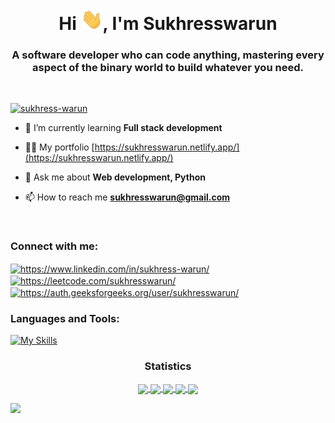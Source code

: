 <h1 align="center">Hi <img width="35px" src="images/wave.gif"></img>, I'm Sukhresswarun</h1>
<h3 align="center">A software developer who can code anything, mastering every aspect of the binary world to build whatever you need.</h3>

<br/>

<p align="left"> <a href="https://github.com/ryo-ma/github-profile-trophy"><img src="https://github-profile-trophy.vercel.app/?username=sukhress-warun&theme=onestar" alt="sukhress-warun" /></a> </p>

- 🌱 I’m currently learning **Full stack development**

- 👨‍💻 My portfolio [https://sukhresswarun.netlify.app/](https://sukhresswarun.netlify.app/)

- 💬 Ask me about **Web development, Python**

- 📫 How to reach me **sukhresswarun@gmail.com**

<br/>

<h3 align="left">Connect with me:</h3>
<p align="left">
<a href="https://linkedin.com/in/https://www.linkedin.com/in/sukhress-warun/" target="blank"><img align="center" src="https://raw.githubusercontent.com/rahuldkjain/github-profile-readme-generator/master/src/images/icons/Social/linked-in-alt.svg" alt="https://www.linkedin.com/in/sukhress-warun/" height="30" width="40" /></a>
<a href="https://www.leetcode.com/https://leetcode.com/sukhresswarun/" target="blank"><img align="center" src="https://raw.githubusercontent.com/rahuldkjain/github-profile-readme-generator/master/src/images/icons/Social/leet-code.svg" alt="https://leetcode.com/sukhresswarun/" height="30" width="40" /></a>
<a href="https://auth.geeksforgeeks.org/user/https://auth.geeksforgeeks.org/user/sukhresswarun/" target="blank"><img align="center" src="https://raw.githubusercontent.com/rahuldkjain/github-profile-readme-generator/master/src/images/icons/Social/geeks-for-geeks.svg" alt="https://auth.geeksforgeeks.org/user/sukhresswarun/" height="30" width="40" /></a>
</p>

<h3 align="left">Languages and Tools:</h3>

[![My Skills](https://skillicons.dev/icons?i=nodejs,express,mongodb,mysql,react,pug,bootstrap,html,css,python,java,javascript,c,git,github,opencv,vscode,stackoverflow,threejs,&theme=dark)](https://skillicons.dev)

<h3 align="center">Statistics</h3>
<div align="center">
<a href="https://github.com/Sukhress-warun">
<img align="center" src="http://github-profile-summary-cards.vercel.app/api/cards/stats?username=Sukhress-warun&theme=midnight_purple" height="180em" />
<img align="center" src="http://github-profile-summary-cards.vercel.app/api/cards/most-commit-language?username=Sukhress-warun&theme=midnight_purple" height="180em" />
<img align="center" src="http://github-profile-summary-cards.vercel.app/api/cards/repos-per-language?username=Sukhress-warun&theme=midnight_purple" height="180em" />
<img align="center" src="http://github-profile-summary-cards.vercel.app/api/cards/productive-time?username=Sukhress-Warun&theme=midnight_purple&utcOffset=5.5" height="180em" />
<img align="center" src="http://github-profile-summary-cards.vercel.app/api/cards/profile-details?username=Sukhress-warun&theme=midnight_purple" height="180em" />
</div>

[![](https://github-readme-activity-graph.vercel.app/graph?username=Sukhress-warun&bg_color=000000&color=AD76FF&point=AD76FF&line=893BFF&area=true&area_color=893BFF&hide_border=true)](https://github.com/ashutosh00710/github-readme-activity-graph)


